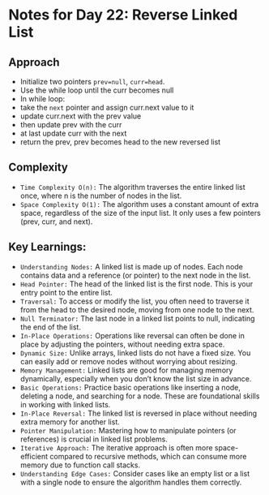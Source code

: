 # Notes for Day 22: Reverse Linked List

## Approach
- Initialize two pointers `prev=null`, `curr=head`.
- Use the while loop until the curr becomes null
- In while loop:
- take the `next` pointer and assign curr.next value to it
- update curr.next with the prev value
- then update prev with the curr
- at last update curr with the next
- return the prev, prev becomes head to the new reversed list

## Complexity
- `Time Complexity O(n):` The algorithm traverses the entire linked list once, where n is the number of nodes in the list.
- `Space Complexity O(1):` The algorithm uses a constant amount of extra space, regardless of the size of the input list. It only uses a few pointers (prev, curr, and next).

## Key Learnings:
- `Understanding Nodes:` A linked list is made up of nodes. Each node contains data and a reference (or pointer) to the next node in the list.
- `Head Pointer:` The head of the linked list is the first node. This is your entry point to the entire list.
- `Traversal:` To access or modify the list, you often need to traverse it from the head to the desired node, moving from one node to the next.
- `Null Terminator:` The last node in a linked list points to null, indicating the end of the list.
- `In-Place Operations:` Operations like reversal can often be done in place by adjusting the pointers, without needing extra space.
- `Dynamic Size:` Unlike arrays, linked lists do not have a fixed size. You can easily add or remove nodes without worrying about resizing.
- `Memory Management:` Linked lists are good for managing memory dynamically, especially when you don’t know the list size in advance.
- `Basic Operations:` Practice basic operations like inserting a node, deleting a node, and searching for a node. These are foundational skills in working with linked lists.
-  `In-Place Reversal:` The linked list is reversed in place without needing extra memory for another list.
-  `Pointer Manipulation:` Mastering how to manipulate pointers (or references) is crucial in linked list problems.
-  `Iterative Approach:` The iterative approach is often more space-efficient compared to recursive methods, which can consume more memory due to function call stacks.
-  `Understanding Edge Cases:` Consider cases like an empty list or a list with a single node to ensure the algorithm handles them correctly.
